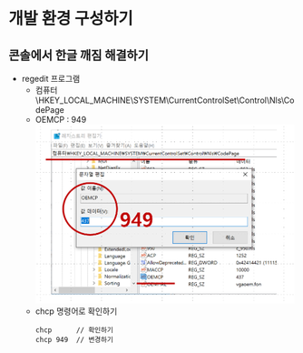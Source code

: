 # 개발 환경 구성하기

## 콘솔에서 한글 깨짐 해결하기

- regedit 프로그램
  - 컴퓨터\HKEY_LOCAL_MACHINE\SYSTEM\CurrentControlSet\Control\Nls\CodePage
  - OEMCP : 949  
    ![](./chcp_949..png)  
  - chcp 명령어로 확인하기
    ```shell
    chcp      // 확인하기
    chcp 949  // 변경하기
    ```
